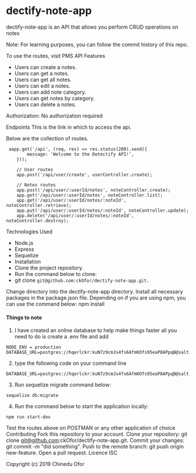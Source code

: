 # dectify-note-app


dectify-note-app is an API that allows you perform CRUD operations on notes

Note: For learning purposes, you can follow the commit history of this repo.

To use the routes, visit PMS API
Features
* Users can create a notes.
* Users can get a notes.
* Users can get all notes.
* Users can edit a notes.
* Users can add note category.
* Users can get notes by category.
* Users can delete a notes.

Authorization: No authorization required

Endpoints
This is the link in which to access the api.

Below are the collection of routes.
```
 aapp.get('/api', (req, res) => res.status(200).send({
		message: 'Welcome to the Detectify API!',
	}));
	
	// User routes
	app.post('/api/user/create', userController.create);
	
	// Notes routes
	app.post('/api/user/:userId/notes', noteController.create);
	app.get('/api/user/:userId/notes', noteController.list);
	app.get('/api/user/:userId/notes/:noteId', noteController.retrieve);
	app.put('/api/user/:userId/notes/:noteId', noteController.update);
	app.delete('/api/user/:userId/notes/:noteId', noteController.destroy);
```

Technologies Used
* Node.js
* Express
* Sequelize
* Installation
* Clone the project repository.
* Run the command below to clone:
* git clone ```git@github.com:ckOfor/dectify-note-app.git.```

Change directory into the dectify-note-app directory.
Install all necessary packages in the package.json file. Depending on if you are using npm, you can use the command below:
npm install

#### Things to note
1. I have created an online database to help make things faster all you need to do is create a .env file and add 
```
NODE_ENV = production
DATABASE_URL=postgres://hqerlckr:kuN7z9cmJs4fs6AfmKOfs95eaP8APpqB@salt.db.elephantsql.com:5432/hqerlckr
```

2. type the following code on your command line
```
DATABASE_URL=postgres://hqerlckr:kuN7z9cmJs4fs6AfmKOfs95eaP8APpqB@salt.db.elephantsql.com:5432/hqerlckr
```

3. Run sequelize migrate command below:
```
sequelize db:migrate
```

4. Run the command below to start the application locally:
```
npm run start-dev
```

Test the routes above on POSTMAN or any other application of choice
Contributing
Fork this repository to your account.
Clone your repository: git clone git@github.com:ckOfor/dectify-note-app.git.
Commit your changes: git commit -m "did something".
Push to the remote branch: git push origin new-feature.
Open a pull request.
Licence
ISC

Copyright (c) 2019 Chinedu Ofor
